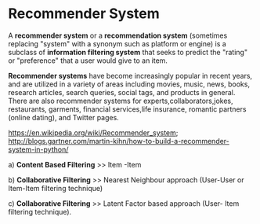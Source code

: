 # Recommender System

A **recommender system** or a **recommendation system** (sometimes replacing "system" with a synonym such as platform or engine) is a subclass of **information filtering system** that seeks to predict the "rating" or "preference" that a user would give to an item.

**Recommender systems** have become increasingly popular in recent years, and are utilized in a variety of areas including movies, music, news, books, research articles, search queries, social tags, and products in general. There are also recommender systems for experts,collaborators,jokes, restaurants, garments, financial services,life insurance, romantic partners (online dating), and Twitter pages. 

<ahref> https://en.wikipedia.org/wiki/Recommender_system; http://blogs.gartner.com/martin-kihn/how-to-build-a-recommender-system-in-python/ </ahref>

a) **Content Based Filtering** >> Item -Item 

b) **Collaborative Filtering** >> Nearest Neighbour approach (User-User or Item-Item filtering technique)

c) **Collaborative Filtering** >> Latent Factor based approach (User- Item filtering technique). 
